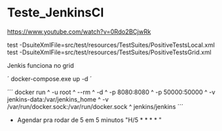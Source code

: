 # Teste_JenkinsCI

https://www.youtube.com/watch?v=0Rdo2BCjwRk

test -DsuiteXmlFile=src/test/resources/TestSuites/PositiveTestsLocal.xml
test -DsuiteXmlFile=src/test/resources/TestSuites/PositiveTestsGrid.xml

Jenkis funciona no grid


´
docker-compose.exe up -d
´

´´´
docker run ^
  -u root ^
  --rm ^
  -d ^
  -p 8080:8080 ^
  -p 50000:50000 ^
  -v jenkins-data:/var/jenkins_home ^
  -v /var/run/docker.sock:/var/run/docker.sock ^
  jenkins/jenkins
´´´


- Agendar pra rodar de 5 em 5 minutos
"H/5 * * * * "
